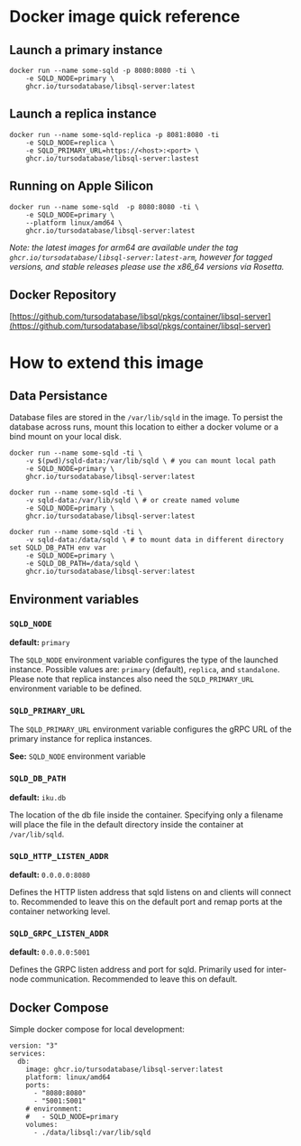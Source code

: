 # Docker image quick reference

## Launch a primary instance

```
docker run --name some-sqld -p 8080:8080 -ti \
    -e SQLD_NODE=primary \
    ghcr.io/tursodatabase/libsql-server:latest
```

## Launch a replica instance

```
docker run --name some-sqld-replica -p 8081:8080 -ti
    -e SQLD_NODE=replica \
    -e SQLD_PRIMARY_URL=https://<host>:<port> \
    ghcr.io/tursodatabase/libsql-server:lastest
````

## Running on Apple Silicon

```
docker run --name some-sqld  -p 8080:8080 -ti \
    -e SQLD_NODE=primary \
    --platform linux/amd64 \
    ghcr.io/tursodatabase/libsql-server:latest
```

_Note: the latest images for arm64 are available under the tag
`ghcr.io/tursodatabase/libsql-server:latest-arm`, however for tagged versions,
and stable releases please use the x86_64 versions via Rosetta._

## Docker Repository

[https://github.com/tursodatabase/libsql/pkgs/container/libsql-server](https://github.com/tursodatabase/libsql/pkgs/container/libsql-server)

# How to extend this image

## Data Persistance

Database files are stored in the `/var/lib/sqld` in the image. To persist the 
database across runs, mount this location to either a docker volume or a bind 
mount on your local disk.

```
docker run --name some-sqld -ti \
    -v $(pwd)/sqld-data:/var/lib/sqld \ # you can mount local path
    -e SQLD_NODE=primary \
    ghcr.io/tursodatabase/libsql-server:latest

docker run --name some-sqld -ti \
    -v sqld-data:/var/lib/sqld \ # or create named volume
    -e SQLD_NODE=primary \
    ghcr.io/tursodatabase/libsql-server:latest

docker run --name some-sqld -ti \
    -v sqld-data:/data/sqld \ # to mount data in different directory set SQLD_DB_PATH env var
    -e SQLD_NODE=primary \
    -e SQLD_DB_PATH=/data/sqld \
    ghcr.io/tursodatabase/libsql-server:latest
```

## Environment variables

### `SQLD_NODE`

**default:** `primary`

The `SQLD_NODE` environment variable configures the type of the launched
instance. Possible values are: `primary` (default), `replica`, and `standalone`.
Please note that replica instances also need the `SQLD_PRIMARY_URL` environment
variable to be defined.

### `SQLD_PRIMARY_URL`

The `SQLD_PRIMARY_URL` environment variable configures the gRPC URL of the primary instance for replica instances.

**See:** `SQLD_NODE` environment variable

### `SQLD_DB_PATH`

**default:** `iku.db`

The location of the db file inside the container. Specifying only a filename
will place the file in the default directory inside the container at
`/var/lib/sqld`.

### `SQLD_HTTP_LISTEN_ADDR`

**default:** `0.0.0.0:8080`

Defines the HTTP listen address that sqld listens on and clients will connect
to. Recommended to leave this on the default port and remap ports at the
container networking level.

### `SQLD_GRPC_LISTEN_ADDR`

**default:** `0.0.0.0:5001`

Defines the GRPC listen address and port for sqld. Primarily used for
inter-node communication. Recommended to leave this on default.


## Docker Compose

Simple docker compose for local development:

```
version: "3"
services:
  db:
    image: ghcr.io/tursodatabase/libsql-server:latest
    platform: linux/amd64
    ports:
      - "8080:8080"
      - "5001:5001"
    # environment:
    #   - SQLD_NODE=primary
    volumes:
      - ./data/libsql:/var/lib/sqld
```
